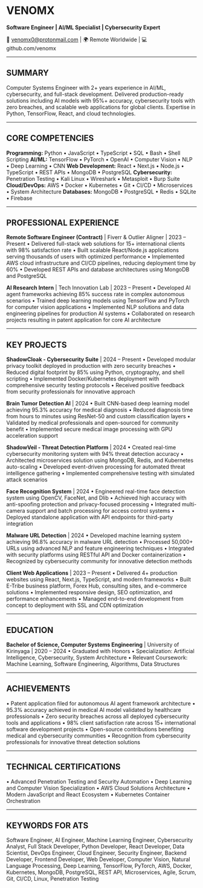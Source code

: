 # VENOMX
**Software Engineer | AI/ML Specialist | Cybersecurity Expert**

📧 venomx0@protonmail.com | 🌍 Remote Worldwide | 💻 github.com/venomx

---

## SUMMARY

Computer Systems Engineer with 2+ years experience in AI/ML, cybersecurity, and full-stack development. Delivered production-ready solutions including AI models with 95%+ accuracy, cybersecurity tools with zero breaches, and scalable web applications for global clients. Expertise in Python, TensorFlow, React, and cloud technologies.

---

## CORE COMPETENCIES

**Programming:** Python • JavaScript • TypeScript • SQL • Bash • Shell Scripting
**AI/ML:** TensorFlow • PyTorch • OpenAI • Computer Vision • NLP • Deep Learning • CNN
**Web Development:** React • Next.js • Node.js • TypeScript • REST APIs • MongoDB • PostgreSQL
**Cybersecurity:** Penetration Testing • Kali Linux • Wireshark • Metasploit • Burp Suite
**Cloud/DevOps:** AWS • Docker • Kubernetes • Git • CI/CD • Microservices • System Architecture
**Databases:** MongoDB • PostgreSQL • Redis • SQLite • Firebase

---

## PROFESSIONAL EXPERIENCE

**Remote Software Engineer (Contract)** | Fiverr & Outlier Aligner | 2023 – Present
• Delivered full-stack web solutions for 15+ international clients with 98% satisfaction rate
• Built scalable React/Node.js applications serving thousands of users with optimized performance
• Implemented AWS cloud infrastructure and CI/CD pipelines, reducing deployment time by 60%
• Developed REST APIs and database architectures using MongoDB and PostgreSQL

**AI Research Intern** | Tech Innovation Lab | 2023 – Present
• Developed AI agent frameworks achieving 85% success rate in complex autonomous scenarios
• Trained deep learning models using TensorFlow and PyTorch for computer vision applications
• Implemented NLP solutions and data engineering pipelines for production AI systems
• Collaborated on research projects resulting in patent application for core AI architecture

---

## KEY PROJECTS

**ShadowCloak - Cybersecurity Suite** | 2024 – Present
• Developed modular privacy toolkit deployed in production with zero security breaches
• Reduced digital footprint by 85% using Python, cryptography, and shell scripting
• Implemented Docker/Kubernetes deployment with comprehensive security testing protocols
• Received positive feedback from security professionals for innovative approach

**Brain Tumor Detection AI** | 2024
• Built CNN-based deep learning model achieving 95.3% accuracy for medical diagnosis
• Reduced diagnosis time from hours to minutes using ResNet-50 and custom classification layers
• Validated by medical professionals and open-sourced for community benefit
• Implemented secure medical image processing with GPU acceleration support

**ShadowVeil - Threat Detection Platform** | 2024
• Created real-time cybersecurity monitoring system with 94% threat detection accuracy
• Architected microservices solution using MongoDB, Redis, and Kubernetes auto-scaling
• Developed event-driven processing for automated threat intelligence gathering
• Implemented comprehensive testing with simulated attack scenarios

**Face Recognition System** | 2024
• Engineered real-time face detection system using OpenCV, FaceNet, and Dlib
• Achieved high accuracy with anti-spoofing protection and privacy-focused processing
• Integrated multi-camera support and batch processing for access control systems
• Deployed standalone application with API endpoints for third-party integration

**Malware URL Detection** | 2024
• Developed machine learning system achieving 96.8% accuracy in malware URL detection
• Processed 50,000+ URLs using advanced NLP and feature engineering techniques
• Integrated with security platforms using RESTful API and Docker containerization
• Recognized by cybersecurity community for innovative detection methods

**Client Web Applications** | 2023 – Present
• Delivered 4+ production websites using React, Next.js, TypeScript, and modern frameworks
• Built E-Tribe business platform, Forex Hub, consulting sites, and e-commerce solutions
• Implemented responsive design, SEO optimization, and performance enhancements
• Managed end-to-end development from concept to deployment with SSL and CDN optimization

---

## EDUCATION

**Bachelor of Science, Computer Systems Engineering** | University of Kirinyaga | 2020 – 2024
• Graduated with Honors
• Specialization: Artificial Intelligence, Cybersecurity, System Architecture
• Relevant Coursework: Machine Learning, Software Engineering, Algorithms, Data Structures

---

## ACHIEVEMENTS

• Patent application filed for autonomous AI agent framework architecture
• 95.3% accuracy achieved in medical AI model validated by healthcare professionals
• Zero security breaches across all deployed cybersecurity tools and applications
• 98% client satisfaction rate across 15+ international software development projects
• Open-source contributions benefiting medical and cybersecurity communities
• Recognition from cybersecurity professionals for innovative threat detection solutions

---

## TECHNICAL CERTIFICATIONS

• Advanced Penetration Testing and Security Automation
• Deep Learning and Computer Vision Specialization
• AWS Cloud Solutions Architecture
• Modern JavaScript and React Ecosystem
• Kubernetes Container Orchestration

---

## KEYWORDS FOR ATS

Software Engineer, AI Engineer, Machine Learning Engineer, Cybersecurity Analyst, Full Stack Developer, Python Developer, React Developer, Data Scientist, DevOps Engineer, Cloud Engineer, Security Engineer, Backend Developer, Frontend Developer, Web Developer, Computer Vision, Natural Language Processing, Deep Learning, TensorFlow, PyTorch, AWS, Docker, Kubernetes, MongoDB, PostgreSQL, REST API, Microservices, Agile, Scrum, Git, CI/CD, Linux, Penetration Testing
